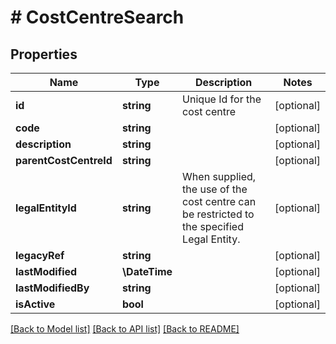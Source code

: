 # # CostCentreSearch

## Properties

Name | Type | Description | Notes
------------ | ------------- | ------------- | -------------
**id** | **string** | Unique Id for the cost centre | [optional]
**code** | **string** |  | [optional]
**description** | **string** |  | [optional]
**parentCostCentreId** | **string** |  | [optional]
**legalEntityId** | **string** | When supplied, the use of the cost centre can be restricted to the specified Legal Entity. | [optional]
**legacyRef** | **string** |  | [optional]
**lastModified** | **\DateTime** |  | [optional]
**lastModifiedBy** | **string** |  | [optional]
**isActive** | **bool** |  | [optional]

[[Back to Model list]](../../README.md#models) [[Back to API list]](../../README.md#endpoints) [[Back to README]](../../README.md)
